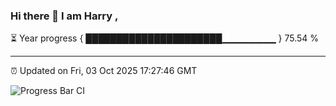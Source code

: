 ### Hi there 👋 I am Harry , 

⏳ Year progress { ██████████████████████▁▁▁▁▁▁▁▁ } 75.54 %

---

⏰ Updated on Fri, 03 Oct 2025 17:27:46 GMT

![Progress Bar CI](https://github.com/duykhang68/duykhang68/workflows/Progress%20Bar%20CI/badge.svg)
